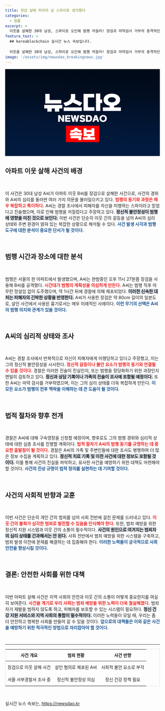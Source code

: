 ```yaml
---
title: 장검 살해 피의자 날 스파이로 생각했다
categories:
  - 법률
excerpt: >
  이웃을 살해한 30대 남성, 스파이로 오인해 범행 저질러! 장검과 마약검사 거부의 충격적인 진실은? 클릭하고 싶게 만드는 이 사건의 전말을 지금 확인하세요!
feature_text: >
  ## koreablockchain 실시간 뉴스 속보입니다.

  이웃을 살해한 30대 남성, 스파이로 오인해 범행 저질러! 장검과 마약검사 거부의 충격적인 진실은? 클릭하고 싶게 만드는 이 사건의 전말을 지금 확인하세요!
image: '/assets/img/newsdao_breakingnews.jpg'
---
```


<p><img src="/assets/img/newsdao_breakingnews.jpg" alt="koreablockchain 속보" /></p>

<h2 data-ke-size="size26">아파트 이웃 살해 사건의 배경</h2>

<p data-ke-size="size16">&nbsp;</p>

<p>이 사건은 30대 남성 A씨가 아파트 이웃 B씨를 장검으로 살해한 사건으로, 사건의 경위와 A씨의 심리를 둘러싼 여러 가지 의문을 불러일으키고 있다. <b><span style="color: #ee2323;">범행의 동기와 과정은 매우 복잡하고 특이하다.</span></b> A씨는 경찰 조사에서 피해자를 자신을 미행하는 스파이라고 믿었다고 진술했으며, 이로 인해 범행을 저질렀다고 주장하고 있다. <b><span style="background-color: #21538527;">정신적 불안정성이 범행에 영향을 미친 것으로 보인다.</span></b> 이번 사건은 단순히 이웃 간의 갈등을 넘어 A씨의 심리 상태와 주변 환경이 얽혀 있는 복잡한 상황으로 해석될 수 있다. <b><span style="color: #1a5490;">사건 발생 시각과 범행 도구에 대한 분석이 중요한 단서가 될 것이다.</span></b></p>

<p data-ke-size="size16">&nbsp;</p>

<h2 data-ke-size="size26">범행 시간과 장소에 대한 분석</h2>

<p data-ke-size="size16">&nbsp;</p>

<p>범행은 서울의 한 아파트에서 발생했으며, A씨는 한밤중인 오후 11시 27분쯤 장검을 사용해 B씨를 공격했다. <b><span style="color: #ee2323;">시간대가 범행의 계획성을 의심하게 만든다.</span></b> A씨는 범행 직후 아무런 망설임 없이 도주했으며, 약 1시간 뒤에 경찰에 의해 체포되었다. <b><span style="background-color: #21538527;">이러한 신속한 대처는 피해자의 긴박한 상황을 반영한다.</span></b> A씨가 사용한 장검은 약 80cm 길이의 일본도로, 살인 사건에서 사용된 흉기로서는 매우 이례적인 사례이다. <b><span style="color: #1a5490;">이런 무기의 선택은 A씨의 범행 의지와 관계가 있을 것이다.</span></b></p>

<p data-ke-size="size16">&nbsp;</p>

<h2 data-ke-size="size26">A씨의 심리적 상태와 조사</h2>

<p data-ke-size="size16">&nbsp;</p>

<p>A씨는 경찰 조사에서 반복적으로 자신이 피해자에게 미행당하고 있다고 주장했고, 이는 그의 정신적 불안정성을 시사한다. <b><span style="color: #ee2323;">정신적 갈등이나 불안 요소가 범행의 동기와 연결될 수 있을 것이다.</span></b> 경찰은 이러한 진술이 진실인지, 또는 범행을 정당화하기 위한 과장인지 면밀히 검토하고 있다. <b><span style="background-color: #21538527;">정신과 상담 기록이나 가족의 진술이 조사에 포함될 예정이다.</span></b> 또한 A씨는 마약 검사를 거부하였으며, 이는 그의 심리 상태를 더욱 복잡하게 만든다. <b><span style="color: #1a5490;">이 모든 요소가 범행의 전후 맥락을 이해하는 데 큰 도움이 될 것이다.</span></b></p>

<p data-ke-size="size16">&nbsp;</p>

<h2 data-ke-size="size26">법적 절차와 향후 전개</h2>

<p data-ke-size="size16">&nbsp;</p>

<p>경찰은 A씨에 대해 구속영장을 신청할 예정이며, 향후로도 그의 범행 경위와 심리적 상태에 대한 심층 조사를 진행할 계획이다. <b><span style="color: #ee2323;">법적 절차가 A씨의 범행 동기를 규명하는 데 중요한 출발점이 될 것이다.</span></b> 경찰은 A씨의 가족 및 주변인들에 대한 조사도 병행하여 더 많은 정보 수집을 계획하고 있다. <b><span style="background-color: #21538527;">정신적 치료 기록 및 이전 사건에 대한 정보도 포함될 것이다.</span></b> 이를 통해 사건의 진실을 파악하고, 유사한 사건을 예방하기 위한 대책도 마련해야 할 것이다. <b><span style="color: #1a5490;">사건의 진상 규명이 법적 정의를 실현하는 데 기여할 것이다.</span></b></p>

<p data-ke-size="size16">&nbsp;</p>

<h2 data-ke-size="size26">사건의 사회적 반향과 교훈</h2>

<p data-ke-size="size16">&nbsp;</p>

<p>이번 사건은 단순히 개인 간의 범죄를 넘어 사회 전반에 걸친 문제를 드러내고 있다. <b><span style="color: #ee2323;">이웃 간의 불화가 심각한 범죄로 발전할 수 있음을 인식해야 한다.</span></b> 또한, 범죄 예방을 위한 정신적 지원 시스템과 이웃 간의 소통이 필수적이다. <b><span style="background-color: #21538527;">사건의 원인으로 여겨지는 범죄자의 심리 상태를 간과해서는 안 된다.</span></b> 사회 전반에서 범죄 예방을 위한 시스템을 구축하고, 범죄 발생 이전에 문제를 해결하는 데 집중해야 한다. <b><span style="color: #1a5490;">이러한 노력들이 궁극적으로 사회 안전을 향상시킬 것이다.</span></b></p>

<p data-ke-size="size16">&nbsp;</p>

<h2 data-ke-size="size26">결론: 안전한 사회를 위한 대책</h2>

<p data-ke-size="size16">&nbsp;</p>

<p>이번 아파트 살해 사건은 지역 사회의 안전과 이웃 간의 소통이 어떻게 중요한지를 여실히 보여준다. <b><span style="color: #ee2323;">사건을 계기로 우리 사회는 범죄 예방을 위한 노력이 더욱 절실해졌다.</span></b> 범죄자가 재발을 범하지 않도록 하고, 피해자를 보호할 수 있는 시스템이 필요하다. <b><span style="background-color: #21538527;">정신 건강 지원 서비스와 지역 사회의 통합이 필수적이다.</span></b> 이러한 노력들이 모일 때, 우리는 좀 더 안전하고 행복한 사회를 만들어 갈 수 있을 것이다. <b><span style="color: #1a5490;">앞으로의 대책들은 이와 같은 사건을 예방하기 위한 적극적인 방법으로 자리잡아야 할 것이다.</span></b></p>

<p data-ke-size="size16">&nbsp;</p>

<hr />

<table style="width: 100%; border: 1px solid #dddddd;">
    <thead>
        <tr>
            <th style="text-align: center; height: 30px;">사건 개요</th>
            <th style="text-align: center; height: 30px;">범죄 현황</th>
            <th style="text-align: center; height: 30px;">사건 반향</th>
        </tr>
    </thead>
    <tbody>
        <tr>
            <td style="text-align: center; height: 35px;">장검으로 이웃 살해 사건</td>
            <td style="text-align: center; height: 35px;">살인 혐의로 체포된 A씨</td>
            <td style="text-align: center; height: 35px;">사회적 불안 요소로 부각</td>
        </tr>
        <tr>
            <td style="text-align: center; height: 35px;">서울 서부경찰서 조사 중</td>
            <td style="text-align: center; height: 35px;">정신적 불안정성 의심</td>
            <td style="text-align: center; height: 35px;">정신 건강 정책 필요</td>
        </tr>
    </tbody>
</table>

<p data-ke-size="size16">&nbsp;</p>
실시간 뉴스 속보는, <a href="https://newsdao.kr" rel="dofollow">https://newsdao.kr</a>


